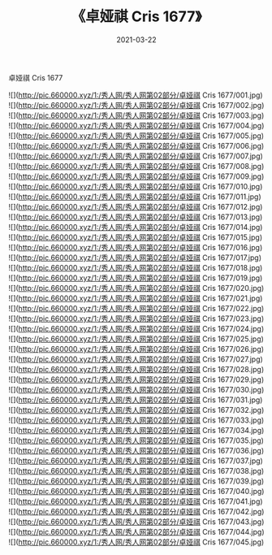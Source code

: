 ﻿---
layout: post
title:  《卓娅祺 Cris 1677》
date:   2021-03-22
img: http://pic.660000.xyz/1:/秀人网/秀人网第02部分/卓娅祺 Cris 1677/000.jpg
categories: [美女, 清纯, 唯美]
---

卓娅祺 Cris 1677

  ![](http://pic.660000.xyz/1:/秀人网/秀人网第02部分/卓娅祺 Cris 1677/001.jpg) <br> ![](http://pic.660000.xyz/1:/秀人网/秀人网第02部分/卓娅祺 Cris 1677/002.jpg) <br> ![](http://pic.660000.xyz/1:/秀人网/秀人网第02部分/卓娅祺 Cris 1677/003.jpg) <br> ![](http://pic.660000.xyz/1:/秀人网/秀人网第02部分/卓娅祺 Cris 1677/004.jpg) <br> ![](http://pic.660000.xyz/1:/秀人网/秀人网第02部分/卓娅祺 Cris 1677/005.jpg) <br> ![](http://pic.660000.xyz/1:/秀人网/秀人网第02部分/卓娅祺 Cris 1677/006.jpg) <br> ![](http://pic.660000.xyz/1:/秀人网/秀人网第02部分/卓娅祺 Cris 1677/007.jpg) <br> ![](http://pic.660000.xyz/1:/秀人网/秀人网第02部分/卓娅祺 Cris 1677/008.jpg) <br> ![](http://pic.660000.xyz/1:/秀人网/秀人网第02部分/卓娅祺 Cris 1677/009.jpg) <br> ![](http://pic.660000.xyz/1:/秀人网/秀人网第02部分/卓娅祺 Cris 1677/010.jpg) <br> ![](http://pic.660000.xyz/1:/秀人网/秀人网第02部分/卓娅祺 Cris 1677/011.jpg) <br> ![](http://pic.660000.xyz/1:/秀人网/秀人网第02部分/卓娅祺 Cris 1677/012.jpg) <br> ![](http://pic.660000.xyz/1:/秀人网/秀人网第02部分/卓娅祺 Cris 1677/013.jpg) <br> ![](http://pic.660000.xyz/1:/秀人网/秀人网第02部分/卓娅祺 Cris 1677/014.jpg) <br> ![](http://pic.660000.xyz/1:/秀人网/秀人网第02部分/卓娅祺 Cris 1677/015.jpg) <br> ![](http://pic.660000.xyz/1:/秀人网/秀人网第02部分/卓娅祺 Cris 1677/016.jpg) <br> ![](http://pic.660000.xyz/1:/秀人网/秀人网第02部分/卓娅祺 Cris 1677/017.jpg) <br> ![](http://pic.660000.xyz/1:/秀人网/秀人网第02部分/卓娅祺 Cris 1677/018.jpg) <br> ![](http://pic.660000.xyz/1:/秀人网/秀人网第02部分/卓娅祺 Cris 1677/019.jpg) <br> ![](http://pic.660000.xyz/1:/秀人网/秀人网第02部分/卓娅祺 Cris 1677/020.jpg) <br> ![](http://pic.660000.xyz/1:/秀人网/秀人网第02部分/卓娅祺 Cris 1677/021.jpg) <br> ![](http://pic.660000.xyz/1:/秀人网/秀人网第02部分/卓娅祺 Cris 1677/022.jpg) <br> ![](http://pic.660000.xyz/1:/秀人网/秀人网第02部分/卓娅祺 Cris 1677/023.jpg) <br> ![](http://pic.660000.xyz/1:/秀人网/秀人网第02部分/卓娅祺 Cris 1677/024.jpg) <br> ![](http://pic.660000.xyz/1:/秀人网/秀人网第02部分/卓娅祺 Cris 1677/025.jpg) <br> ![](http://pic.660000.xyz/1:/秀人网/秀人网第02部分/卓娅祺 Cris 1677/026.jpg) <br> ![](http://pic.660000.xyz/1:/秀人网/秀人网第02部分/卓娅祺 Cris 1677/027.jpg) <br> ![](http://pic.660000.xyz/1:/秀人网/秀人网第02部分/卓娅祺 Cris 1677/028.jpg) <br> ![](http://pic.660000.xyz/1:/秀人网/秀人网第02部分/卓娅祺 Cris 1677/029.jpg) <br> ![](http://pic.660000.xyz/1:/秀人网/秀人网第02部分/卓娅祺 Cris 1677/030.jpg) <br> ![](http://pic.660000.xyz/1:/秀人网/秀人网第02部分/卓娅祺 Cris 1677/031.jpg) <br> ![](http://pic.660000.xyz/1:/秀人网/秀人网第02部分/卓娅祺 Cris 1677/032.jpg) <br> ![](http://pic.660000.xyz/1:/秀人网/秀人网第02部分/卓娅祺 Cris 1677/033.jpg) <br> ![](http://pic.660000.xyz/1:/秀人网/秀人网第02部分/卓娅祺 Cris 1677/034.jpg) <br> ![](http://pic.660000.xyz/1:/秀人网/秀人网第02部分/卓娅祺 Cris 1677/035.jpg) <br> ![](http://pic.660000.xyz/1:/秀人网/秀人网第02部分/卓娅祺 Cris 1677/036.jpg) <br> ![](http://pic.660000.xyz/1:/秀人网/秀人网第02部分/卓娅祺 Cris 1677/037.jpg) <br> ![](http://pic.660000.xyz/1:/秀人网/秀人网第02部分/卓娅祺 Cris 1677/038.jpg) <br> ![](http://pic.660000.xyz/1:/秀人网/秀人网第02部分/卓娅祺 Cris 1677/039.jpg) <br> ![](http://pic.660000.xyz/1:/秀人网/秀人网第02部分/卓娅祺 Cris 1677/040.jpg) <br> ![](http://pic.660000.xyz/1:/秀人网/秀人网第02部分/卓娅祺 Cris 1677/041.jpg) <br> ![](http://pic.660000.xyz/1:/秀人网/秀人网第02部分/卓娅祺 Cris 1677/042.jpg) <br> ![](http://pic.660000.xyz/1:/秀人网/秀人网第02部分/卓娅祺 Cris 1677/043.jpg) <br> ![](http://pic.660000.xyz/1:/秀人网/秀人网第02部分/卓娅祺 Cris 1677/044.jpg) <br> ![](http://pic.660000.xyz/1:/秀人网/秀人网第02部分/卓娅祺 Cris 1677/045.jpg) <br>